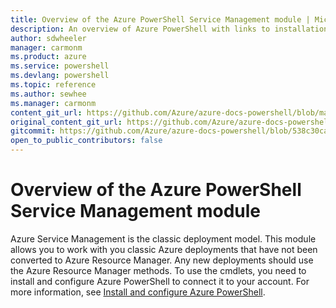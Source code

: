 ```yaml
---
title: Overview of the Azure PowerShell Service Management module | Microsoft Docs
description: An overview of Azure PowerShell with links to installation and configuration.
author: sdwheeler
manager: carmonm
ms.product: azure
ms.service: powershell
ms.devlang: powershell
ms.topic: reference
ms.author: sewhee
ms.manager: carmonm
content_git_url: https://github.com/Azure/azure-docs-powershell/blob/master/azureps-cmdlets-docs/ServiceManagement/docs-conceptual/overview.md
original_content_git_url: https://github.com/Azure/azure-docs-powershell/blob/master/azureps-cmdlets-docs/ServiceManagement/docs-conceptual/overview.md
gitcommit: https://github.com/Azure/azure-docs-powershell/blob/538c30ca93f595f021fb665eedd873027e224d2a
open_to_public_contributors: false
---
```


# Overview of the Azure PowerShell Service Management module

Azure Service Management is the classic deployment model. This module allows you to work with you
classic Azure deployments that have not been converted to Azure Resource Manager. Any new
deployments should use the Azure Resource Manager methods. To use the cmdlets, you need to install
and configure Azure PowerShell to connect it to your account. For more information, see
[Install and configure Azure PowerShell](install-azure-ps.md).
